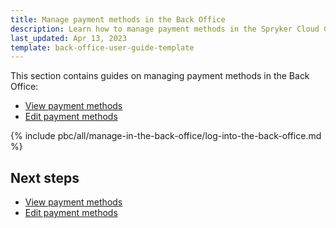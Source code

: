 ```yaml
---
title: Manage payment methods in the Back Office
description: Learn how to manage payment methods in the Spryker Cloud Commerce OS Back office.
last_updated: Apr 13, 2023
template: back-office-user-guide-template
---
```


This section contains guides on managing payment methods in the Back Office:

- [View payment methods](/docs/pbc/all/payment-service-provider/latest/base-shop/manage-in-the-back-office/view-payment-methods.html)
- [Edit payment methods](/docs/pbc/all/payment-service-provider/latest/base-shop/manage-in-the-back-office/edit-payment-methods.html)

{% include pbc/all/manage-in-the-back-office/log-into-the-back-office.md %} <!-- To edit, see /_includes/pbc/all/manage-in-the-back-office/log-into-the-back-office.md -->

## Next steps

- [View payment methods](/docs/pbc/all/payment-service-provider/latest/base-shop/manage-in-the-back-office/view-payment-methods.html)
- [Edit payment methods](/docs/pbc/all/payment-service-provider/latest/base-shop/manage-in-the-back-office/edit-payment-methods.html)
